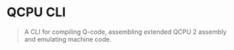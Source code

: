 
# QCPU CLI

> A CLI for compiling Q-code, assembling extended QCPU 2 assembly and emulating machine code.
